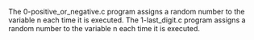 The 0-positive_or_negative.c program assigns a random number to the variable n each time it is executed.
The 1-last_digit.c program assigns  a random number to the variable n each time it is executed.
